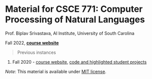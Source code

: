 # Material for CSCE 771: Computer Processing of Natural Languages

Prof. Biplav Srivastava, AI Institute, University of South Carolina

Fall 2022, [**course website**](https://sites.google.com/site/biplavsrivastava/teaching/csce-771-computer-processing-of-natural-language)


>Previous instances
1. Fall 2020 - [course website](https://sites.google.com/site/biplavsrivastava/teaching/csce-771-computer-processing-of-natural-language), [code and highlighted student projects](https://github.com/biplav-s/course-nl)

*Note*: This material is available under [MIT license](https://opensource.org/licenses/MIT).
